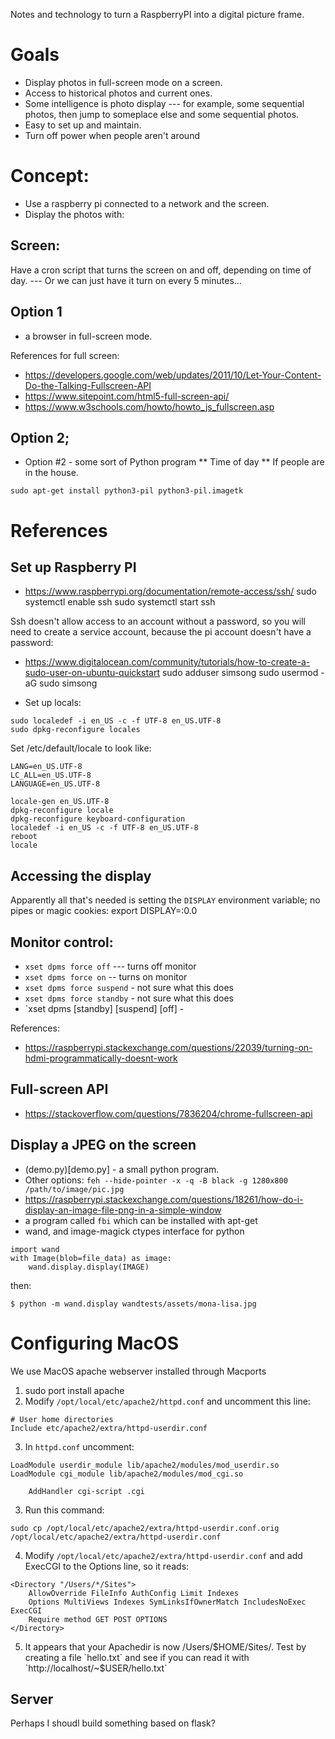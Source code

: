 Notes and technology to turn a RaspberryPI into a digital picture frame.

# Goals
* Display photos in full-screen mode on a screen.
* Access to historical photos and current ones.
* Some intelligence is photo display --- for example, some sequential photos, then jump to someplace else and some sequential photos.
* Easy to set up and maintain.
* Turn off power when people aren't around

# Concept:
- Use a raspberry pi connected to a network and the screen.
- Display the photos with:

## Screen:
Have a cron script that turns the screen on and off, depending on time of day.
  --- Or we can just have it turn on every 5 minutes...

## Option 1
- a browser in full-screen mode.

References for full screen:
* https://developers.google.com/web/updates/2011/10/Let-Your-Content-Do-the-Talking-Fullscreen-API
* https://www.sitepoint.com/html5-full-screen-api/
* https://www.w3schools.com/howto/howto_js_fullscreen.asp



## Option 2;
- Option #2 - some sort of Python program
** Time of day
** If people are in the house.

```
sudo apt-get install python3-pil python3-pil.imagetk
```



# References
## Set up Raspberry PI
- https://www.raspberrypi.org/documentation/remote-access/ssh/
    sudo systemctl enable ssh
    sudo systemctl start ssh

Ssh doesn't allow access to an account without a password, so you will need to create a service account, because the pi account doesn't have a password:

- https://www.digitalocean.com/community/tutorials/how-to-create-a-sudo-user-on-ubuntu-quickstart
    sudo adduser simsong
    sudo usermod -aG sudo simsong


- Set up locals:

```
sudo localedef -i en_US -c -f UTF-8 en_US.UTF-8
sudo dpkg-reconfigure locales
```

Set /etc/default/locale to look like:
```
LANG=en_US.UTF-8
LC_ALL=en_US.UTF-8
LANGUAGE=en_US.UTF-8
```

    locale-gen en_US.UTF-8
    dpkg-reconfigure locale
    dpkg-reconfigure keyboard-configuration
    localedef -i en_US -c -f UTF-8 en_US.UTF-8
    reboot
    locale

## Accessing the display

Apparently all that's needed is setting the `DISPLAY` environment variable; no pipes or magic cookies:
    export DISPLAY=:0.0

## Monitor control:
* `xset dpms force off` --- turns off monitor
* `xset dpms force on` -- turns on monitor
* `xset dpms force suspend` - not sure what this does
* `xset dpms force standby` - not sure what this does
* `xset dpms [standby] [suspend] [off] -

References:
* https://raspberrypi.stackexchange.com/questions/22039/turning-on-hdmi-programmatically-doesnt-work

## Full-screen API
- https://stackoverflow.com/questions/7836204/chrome-fullscreen-api

## Display a JPEG on the screen
- (demo.py)[demo.py] - a small python program.
- Other options:
```feh --hide-pointer -x -q -B black -g 1280x800 /path/to/image/pic.jpg```
- https://raspberrypi.stackexchange.com/questions/18261/how-do-i-display-an-image-file-png-in-a-simple-window
- a program called `fbi` which can be installed with apt-get
- wand, and image-magick ctypes interface for python
```
import wand
with Image(blob=file_data) as image:
    wand.display.display(IMAGE)
```
then:
```
$ python -m wand.display wandtests/assets/mona-lisa.jpg
```


# Configuring MacOS
We use MacOS apache webserver installed through Macports

1. sudo port install apache
2. Modify `/opt/local/etc/apache2/httpd.conf` and uncomment this line:

```
# User home directories
Include etc/apache2/extra/httpd-userdir.conf
```

3. In `httpd.conf` uncomment:

```
LoadModule userdir_module lib/apache2/modules/mod_userdir.so
LoadModule cgi_module lib/apache2/modules/mod_cgi.so

    AddHandler cgi-script .cgi

```


3. Run this command:

```
sudo cp /opt/local/etc/apache2/extra/httpd-userdir.conf.orig /opt/local/etc/apache2/extra/httpd-userdir.conf
```

4. Modify `/opt/local/etc/apache2/extra/httpd-userdir.conf` and add ExecCGI to the Options line, so it reads:

```
<Directory "/Users/*/Sites">
    AllowOverride FileInfo AuthConfig Limit Indexes
    Options MultiViews Indexes SymLinksIfOwnerMatch IncludesNoExec ExecCGI
    Require method GET POST OPTIONS
</Directory>
```

5. It appears that your Apachedir is now /Users/$HOME/Sites/. Test by creating a file `hello.txt` and see if you can read it with `http://localhost/~$USER/hello.txt`


## Server
Perhaps I shoudl build something based on flask?


